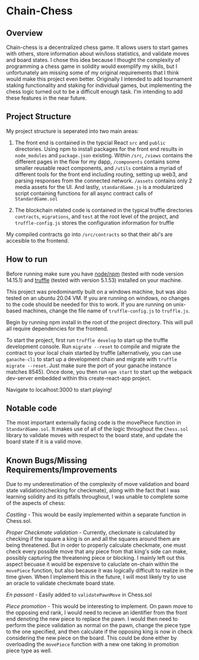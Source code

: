 # Chain-Chess

## Overview

Chain-chess is a decentralized chess game. It allows users to start games with others, store information about win/loss statistics, and validate moves and board states. I chose this idea because I thought the complexity of programming a chess game in solidity would exemplify my skills, but I unfortunately am missing some of my original requirements that I think would make this project even better. Originally I intended to add tournament staking functionality and staking for individual games, but implementing the chess logic turned out to be a difficult enough task. I'm intending to add these features in the near future.

## Project Structure

My project structure is seperated into two main areas:

1. The front end is contained in the typcial React `src` and `public` directories. Using npm to install packages for the front end results in `node_modules` and `package.json` existing. Within `/src`, `/views` contains the different pages in the flow for my dapp, `/components` contains some smaller reusable react components, and `/utils` contains a myriad of different tools for the front end including routing, setting up web3, and parsing responses from the connected network. `/assets` contains only 2 media assets for the UI. And lastly, `standardGame.js` is a modularized script containing functions for all async contract calls of `StandardGame.sol`

2. The blockchain related code is contained in the typical truffle directories `contracts`, `migrations`, and `test` at the root level of the project, and `truffle-config.js` stores the configuration information for truffle

My compiled contracts go into `/src/contracts` so that their abi's are accesible to the frontend.

## How to run

Before running make sure you have [node/npm](https://nodejs.org/en/) (tested with node version 14.15.1) and [truffle](https://www.trufflesuite.com/docs/truffle/getting-started/installation) (tested with version 5.1.53) installed on your machine.

This project was predominantly built on a windows machine, but was also tested on an ubuntu 20.04 VM. If you are running on windows, no changes to the code should be needed for this to work. If you are running on unix-based machines, change the file name of `truffle-config.js` to `truffle.js`.

Begin by running npm install in the root of the project directory. This will pull all require dependencies for the frontend.

To start the project, first run `truffle develop` to start up the truffle development console. Run `migrate --reset` to compile and migrate the contract to your local chain started by truffle (alternatively, you can use `ganache-cli` to start up a development chain and migrate with `truffle migrate --reset`. Just make sure the port of your ganache instance matches 8545). Once done, you then run `npm start` to start up the webpack dev-server embedded within this create-react-app project.

Navigate to localhost:3000 to start playing!

## Notable code

The most important externally facing code is the movePiece function in `StandardGame.sol`. It makes use of all of the logic throughout the `Chess.sol` library to validate moves with respect to the board state, and update the board state if it is a valid move.

## Known Bugs/Missing Requirements/Improvements

Due to my underestimation of the complexity of move validation and board state validation(checking for checkmate), along with the fact that I was learning solidity and its pitfalls throughout, I was unable to complete some of the aspects of chess:

_Castling_ - This would be easily implemented within a separate function in Chess.sol.

_Proper Checkmate validation_ - Currently, checkmate is calculated by checking if the square a king is on and all the squares around them are being threatened. But in order to properly calculate checkmate, one must check every possible move that any piece from that king's side can make, possibly capturing the threatening piece or blocking. I mainly left out this aspect becuase it would be expensive to caluclate on-chain within the `movePiece` function, but also because it was logically difficult to realize in the time given. When I implement this in the future, I will most likely try to use an oracle to validate checkmate board state.

_En passant_ - Easily added to `validatePawnMove` in Chess.sol

_Piece promotion_ - This would be interesting to implement. On pawn move to the opposing end rank, I would need to recieve an identifier from the front end denoting the new piece to replace the pawn. I would then need to perform the piece validation as normal on the pawn, change the piece type to the one specified, and then calculate if the opposing king is now in check considering the new piece on the board. This could be done either by overloading the `movePiece` function with a new one taking in promotion piece type as well.
